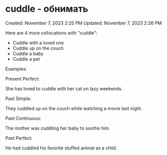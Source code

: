 # cuddle - обнимать

Created: November 7, 2023 2:25 PM
Updated: November 7, 2023 2:26 PM

Here are 4 more collocations with "cuddle":

- Cuddle with a loved one
- Cuddle up on the couch
- Cuddle a baby
- Cuddle a pet

Examples:

Present Perfect:

She has loved to cuddle with her cat on lazy weekends.

Past Simple:

They cuddled up on the couch while watching a movie last night.

Past Continuous:

The mother was cuddling her baby to soothe him.

Past Perfect:

He had cuddled his favorite stuffed animal as a child.